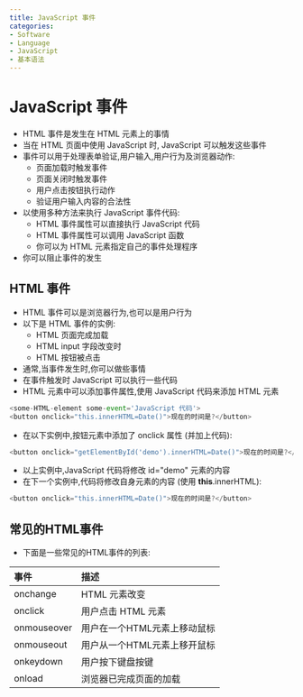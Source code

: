 ```yaml
---
title: JavaScript 事件
categories:
- Software
- Language
- JavaScript
- 基本语法
---
```

# JavaScript 事件

- HTML 事件是发生在 HTML 元素上的事情
- 当在 HTML 页面中使用 JavaScript 时, JavaScript 可以触发这些事件
- 事件可以用于处理表单验证,用户输入,用户行为及浏览器动作:
    - 页面加载时触发事件
    - 页面关闭时触发事件
    - 用户点击按钮执行动作
    - 验证用户输入内容的合法性
- 以使用多种方法来执行 JavaScript 事件代码:
    - HTML 事件属性可以直接执行 JavaScript 代码
    - HTML 事件属性可以调用 JavaScript 函数
    - 你可以为 HTML 元素指定自己的事件处理程序
- 你可以阻止事件的发生

## HTML 事件

- HTML 事件可以是浏览器行为,也可以是用户行为
- 以下是 HTML 事件的实例:
    - HTML 页面完成加载
    - HTML input 字段改变时
    - HTML 按钮被点击
- 通常,当事件发生时,你可以做些事情
- 在事件触发时 JavaScript 可以执行一些代码
- HTML 元素中可以添加事件属性,使用 JavaScript 代码来添加 HTML 元素

```js
<some-HTML-element some-event='JavaScript 代码'>
<button onclick="this.innerHTML=Date()">现在的时间是?</button>
```

- 在以下实例中,按钮元素中添加了 onclick 属性 (并加上代码):

```js
<button onclick="getElementById('demo').innerHTML=Date()">现在的时间是?</button>
```

- 以上实例中,JavaScript 代码将修改 id="demo" 元素的内容
- 在下一个实例中,代码将修改自身元素的内容 (使用 **this**.innerHTML):

```js
<button onclick="this.innerHTML=Date()">现在的时间是?</button>
```

## 常见的HTML事件

- 下面是一些常见的HTML事件的列表:

| 事件        | 描述                         |
| :---------- | :--------------------------- |
| onchange    | HTML 元素改变                |
| onclick     | 用户点击 HTML 元素           |
| onmouseover | 用户在一个HTML元素上移动鼠标 |
| onmouseout  | 用户从一个HTML元素上移开鼠标 |
| onkeydown   | 用户按下键盘按键             |
| onload      | 浏览器已完成页面的加载       |